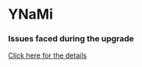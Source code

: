 # YNaMi

### Issues faced during the upgrade

[Click here for the details](readme/upgrade-readme.md)

